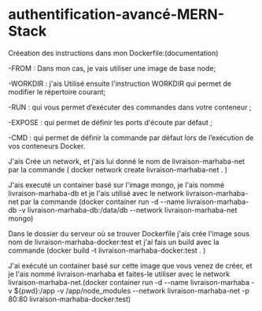 # authentification-avancé-MERN-Stack


Créeation des instructions dans mon Dockerfile:(documentation)

-FROM  : Dans mon cas, je vais utiliser une image de base node;

-WORKDIR : j'ais Utilisé ensuite l'instruction WORKDIR qui permet de modifier le répertoire courant;

-RUN : qui vous permet d’exécuter des commandes dans votre conteneur ;

-EXPOSE : qui permet de définir les ports d'écoute par défaut ;

-CMD : qui permet de définir la commande par défaut lors de l’exécution de vos conteneurs Docker.




J'ais Crée un network, et j'ais lui donné le nom de livraison-marhaba-net par la commande ( docker network create  livraison-marhaba-net .  )

J'ais executé un container basé sur l'image mongo, je l'ais nommé livraison-marhaba-db et je l'ais utilisé avec le network livraison-marhaba-net par la commande (docker container run -d --name livraison-marhaba-db -v livraison-marhaba-db:/data/db --network  livraison-marhaba-net mongo)

Dans le dossier du serveur où se trouver Dockerfile j'ais crée l'image sous nom de livraison-marhaba-docker:test et j'ai fais un build avec la commande (docker build -t livraison-marhaba-docker:test .   )

J'ai exécuté un container basé sur cette image que vous venez de créer, et je l'ais nommé livraison-marhaba et faites-le utiliser avec le network livraison-marhaba-net.(docker container run -d --name livraison-marhaba -v ${pwd}:/app -v /app/node_modules --network livraison-marhaba-net -p 80:80 livraison-marhaba-docker:test)


